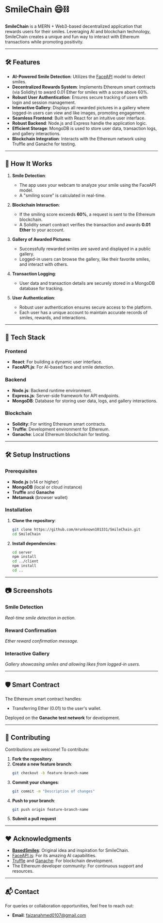 # SmileChain 😄⛓️

**SmileChain** is a MERN + Web3-based decentralized application that rewards users for their smiles. Leveraging AI and
blockchain technology, SmileChain creates a unique and fun way to interact with Ethereum transactions while promoting
positivity.

---

## 🛠️ Features

- **AI-Powered Smile Detection**: Utilizes the [FaceAPI](https://github.com/justadudewhohacks/face-api.js) model to
  detect smiles.
- **Decentralized Rewards System**: Implements Ethereum smart contracts (via Solidity) to award 0.01 Ether for smiles
  with a score above 60%.
- **Robust User Authentication**: Ensures secure tracking of users with login and session management.
- **Interactive Gallery**: Displays all rewarded pictures in a gallery where logged-in users can view and like images,
  promoting engagement.
- **Seamless Frontend**: Built with React for an intuitive user interface.
- **Robust Backend**: Node.js and Express handle the application logic.
- **Efficient Storage**: MongoDB is used to store user data, transaction logs, and gallery interactions.
- **Blockchain Integration**: Interacts with the Ethereum network using Truffle and Ganache for testing.

---

## 📸 How It Works

1. **Smile Detection**:
    - The app uses your webcam to analyze your smile using the FaceAPI model.
    - A "smiling score" is calculated in real-time.

2. **Blockchain Interaction**:
    - If the smiling score exceeds **60%**, a request is sent to the Ethereum blockchain.
    - A Solidity smart contract verifies the transaction and awards **0.01 Ether** to your account.

3. **Gallery of Awarded Pictures**:
    - Successfully rewarded smiles are saved and displayed in a public gallery.
    - Logged-in users can browse the gallery, like their favorite smiles, and interact with others.

4. **Transaction Logging**:
    - User data and transaction details are securely stored in a MongoDB database for tracking.

5. **User Authentication**:
    - Robust user authentication ensures secure access to the platform.
    - Each user has a unique account to maintain accurate records of smiles, rewards, and interactions.

---

## 🚀 Tech Stack

### **Frontend**

- **React**: For building a dynamic user interface.
- **FaceAPI.js**: For AI-based face and smile detection.

### **Backend**

- **Node.js**: Backend runtime environment.
- **Express.js**: Server-side framework for API endpoints.
- **MongoDB**: Database for storing user data, logs, and gallery interactions.

### **Blockchain**

- **Solidity**: For writing Ethereum smart contracts.
- **Truffle**: Development environment for Ethereum.
- **Ganache**: Local Ethereum blockchain for testing.

---

## 🛠️ Setup Instructions

### **Prerequisites**

- **Node.js** (v14 or higher)
- **MongoDB** (local or cloud instance)
- **Truffle** and **Ganache**
- **Metamask** (browser wallet)

### **Installation**

1. **Clone the repository**:
   ```bash
   git clone https://github.com/mrunknown101331/SmileChain.git
   cd SmileChain

2. **Install dependencies**:

    ```bash
   cd server
   npm install
   cd ../client
   npm install
   cd ..

---

## 📷 Screenshots

### **Smile Detection**

*Real-time smile detection in action.*

### **Reward Confirmation**

*Ether reward confirmation message.*

### **Interactive Gallery**

*Gallery showcasing smiles and allowing likes from logged-in users.*

---

## 🛡️ Smart Contract

The Ethereum smart contract handles:

- Transferring Ether (0.01) to the user's wallet.

Deployed on the **Ganache test network** for development.

---

## 🤝 Contributing

Contributions are welcome! To contribute:

1. **Fork the repository**.
2. **Create a new feature branch**:
   ```bash
   git checkout -b feature-branch-name
3. **Commit your changes**:
   ```bash
   git commit -m "Description of changes"
4. **Push to your branch**:
   ```bash
   git push origin feature-branch-name
5. **Submit a pull request**

---

## ❤️ Acknowledgments

- **[BasedSmiles](https://github.com/roshanbvadassery/basedsmiles)**: Original idea and inspiration for SmileChain.
- [FaceAPI.js](https://github.com/justadudewhohacks/face-api.js): For its amazing AI capabilities.
- [Truffle](https://trufflesuite.com/) and [Ganache](https://trufflesuite.com/ganache/): For blockchain development.
- The Ethereum developer community: For continuous support and resources.

---

## 📬 Contact

For queries or collaboration opportunities, feel free to reach out:
- **Email**: [faizanahmed0107@gmail.com](mailto:faizanahmed0107@gmail.com)
